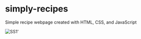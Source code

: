 # simply-recipes
Simple recipe webpage created with HTML, CSS, and JavaScript 


![SS1'](https://user-images.githubusercontent.com/25331809/154209699-a884eece-8d15-4a52-9111-e26871e83ade.PNG)
